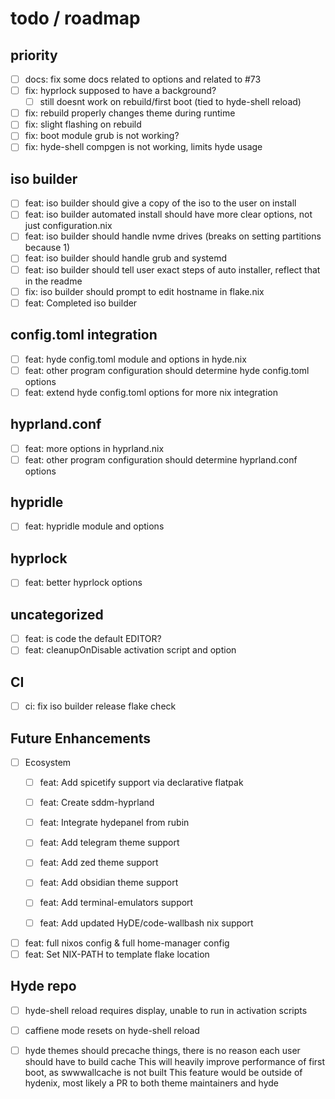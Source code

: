 
# todo / roadmap

## priority

- [ ] docs: fix some docs related to options and related to #73
- [ ] fix: hyprlock supposed to have a background?
  - [ ] still doesnt work on rebuild/first boot (tied to hyde-shell reload)
- [ ] fix: rebuild properly changes theme during runtime
- [ ] fix: slight flashing on rebuild
- [ ] fix: boot module grub is not working?
- [ ] fix: hyde-shell compgen is not working, limits hyde usage

## iso builder

- [ ] feat: iso builder should give a copy of the iso to the user on install
- [ ] feat: iso builder automated install should have more clear options, not just configuration.nix
- [ ] feat: iso builder should handle nvme drives (breaks on setting partitions because 1)
- [ ] feat: iso builder should handle grub and systemd
- [ ] feat: iso builder should tell user exact steps of auto installer, reflect that in the readme
- [ ] fix: iso builder should prompt to edit hostname in flake.nix
- [ ] feat: Completed iso builder

## config.toml integration

- [ ] feat: hyde config.toml module and options in hyde.nix
- [ ] feat: other program configuration should determine hyde config.toml options
- [ ] feat: extend hyde config.toml options for more nix integration

## hyprland.conf

- [ ] feat: more options in hyprland.nix
- [ ] feat: other program configuration should determine hyprland.conf options

## hypridle

- [ ] feat: hypridle module and options

## hyprlock

- [ ] feat: better hyprlock options

## uncategorized

- [ ] feat: is code the default EDITOR?
- [ ] feat: cleanupOnDisable activation script and option

## CI

- [ ] ci: fix iso builder release flake check

## Future Enhancements

- [ ] Ecosystem
  - [ ] feat: Add spicetify support via declarative flatpak
  
  - [ ] feat: Create sddm-hyprland
  - [ ] feat: Integrate hydepanel from rubin
  - [ ] feat: Add telegram theme support
  - [ ] feat: Add zed theme support
  - [ ] feat: Add obsidian theme support
  - [ ] feat: Add terminal-emulators support
  - [ ] feat: Add updated HyDE/code-wallbash nix support
- [ ] feat: full nixos config & full home-manager config
- [ ] feat: Set NIX-PATH to template flake location

## Hyde repo

- [ ] hyde-shell reload requires display, unable to run in activation scripts
- [ ] caffiene mode resets on hyde-shell reload

- [ ] hyde themes should precache things, there is no reason each user should have to build cache
This will heavily improve performance of first boot, as swwwallcache is not built
This feature would be outside of hydenix, most likely a PR to both theme maintainers and hyde
